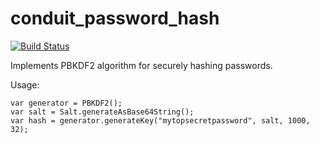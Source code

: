 # conduit_password_hash

[![Build Status](https://travis-ci.org/stablekernel/dart-password-hash.svg?branch=master)](https://travis-ci.org/stablekernel/dart-password-hash)

Implements PBKDF2 algorithm for securely hashing passwords.

Usage:

```
var generator = PBKDF2();
var salt = Salt.generateAsBase64String();
var hash = generator.generateKey("mytopsecretpassword", salt, 1000, 32);
```


